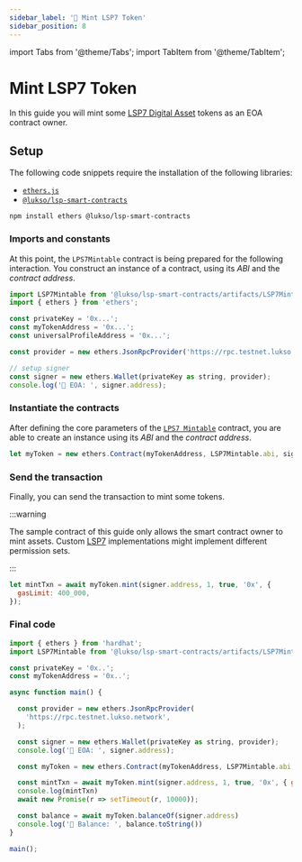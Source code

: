 ```yaml
---
sidebar_label: '💽 Mint LSP7 Token'
sidebar_position: 8
---
```


import Tabs from '@theme/Tabs';
import TabItem from '@theme/TabItem';

# Mint LSP7 Token

In this guide you will mint some [LSP7 Digital Asset](../../standards/tokens/LSP7-Digital-Asset.md) tokens as an EOA contract owner.

## Setup

The following code snippets require the installation of the following libraries:

- [`ethers.js`](https://github.com/ethers-io/ethers.js/)
- [`@lukso/lsp-smart-contracts`](https://github.com/lukso-network/lsp-smart-contracts/)

```shell
npm install ethers @lukso/lsp-smart-contracts
```

### Imports and constants

At this point, the `LPS7Mintable` contract is being prepared for the following interaction. You construct an instance of a contract, using its _ABI_ and the _contract address_.

```javascript
import LSP7Mintable from '@lukso/lsp-smart-contracts/artifacts/LSP7Mintable.json';
import { ethers } from 'ethers';

const privateKey = '0x...';
const myTokenAddress = '0x...';
const universalProfileAddress = '0x...';

const provider = new ethers.JsonRpcProvider('https://rpc.testnet.lukso.network');

// setup signer
const signer = new ethers.Wallet(privateKey as string, provider);
console.log('🔑 EOA: ', signer.address);
```

### Instantiate the contracts

After defining the core parameters of the [`LPS7 Mintable`](../../contracts/contracts/LSP7DigitalAsset/presets/LSP7Mintable.md) contract, you are able to create an instance using its _ABI_ and the _contract address_.

```javascript
let myToken = new ethers.Contract(myTokenAddress, LSP7Mintable.abi, signer);
```

### Send the transaction

Finally, you can send the transaction to mint some tokens.

:::warning

The sample contract of this guide only allows the smart contract owner to mint assets. Custom [LSP7](../../standards/tokens/LSP7-Digital-Asset.md) implementations might implement different permission sets.

:::

```javascript
let mintTxn = await myToken.mint(signer.address, 1, true, '0x', {
  gasLimit: 400_000,
});
```

### Final code

```javascript
import { ethers } from 'hardhat';
import LSP7Mintable from '@lukso/lsp-smart-contracts/artifacts/LSP7Mintable.json';

const privateKey = '0x..';
const myTokenAddress = '0x..';

async function main() {

  const provider = new ethers.JsonRpcProvider(
    'https://rpc.testnet.lukso.network',
  );

  const signer = new ethers.Wallet(privateKey as string, provider);
  console.log('🔑 EOA: ', signer.address);

  const myToken = new ethers.Contract(myTokenAddress, LSP7Mintable.abi, signer);

  const mintTxn = await myToken.mint(signer.address, 1, true, '0x', { gasLimit: 400_000 })
  console.log(mintTxn)
  await new Promise(r => setTimeout(r, 10000));

  const balance = await myToken.balanceOf(signer.address)
  console.log('🏦 Balance: ', balance.toString())
}

main();
```
